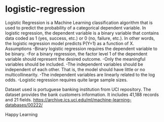 # logistic-regression
Logistic Regression is a Machine Learning classification algorithm that is used to predict the probability of a categorical dependent variable. In logistic regression, the dependent variable is a binary variable that contains data coded as 1 (yes, success, etc.) or 0 (no, failure, etc.). In other words, the logistic regression model predicts P(Y=1) as a function of X.
Assumptions
-Binary logistic regression requires the dependent variable to be binary.
-For a binary regression, the factor level 1 of the dependent variable should represent the desired outcome.
-Only the meaningful variables should be included.
-The independent variables should be independent of each other. That is, the model should have little or no multicollinearity.
-The independent variables are linearly related to the log odds.
-Logistic regression requires quite large sample sizes.

Dataset used is portuguese banking institution from UCI repository. 
The dataset provides the bank customers information. It includes 41,188 records and 21 fields. 
https://archive.ics.uci.edu/ml/machine-learning-databases/00222/

Happy Learning
